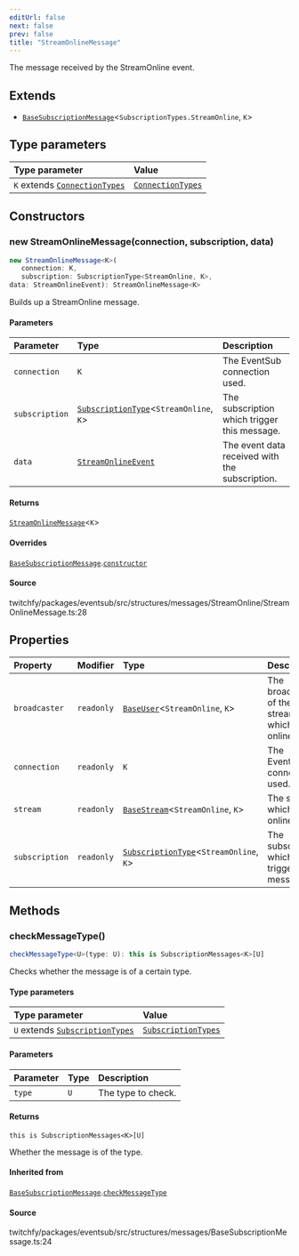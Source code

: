 ```yaml
---
editUrl: false
next: false
prev: false
title: "StreamOnlineMessage"
---
```


The message received by the StreamOnline event.

## Extends

- [`BaseSubscriptionMessage`](/api/eventsub/classes/basesubscriptionmessage/)\<`SubscriptionTypes.StreamOnline`, `K`\>

## Type parameters

| Type parameter | Value |
| :------ | :------ |
| `K` extends [`ConnectionTypes`](/api/eventsub/type-aliases/connectiontypes/) | [`ConnectionTypes`](/api/eventsub/type-aliases/connectiontypes/) |

## Constructors

### new StreamOnlineMessage(connection, subscription, data)

```ts
new StreamOnlineMessage<K>(
   connection: K, 
   subscription: SubscriptionType<StreamOnline, K>, 
data: StreamOnlineEvent): StreamOnlineMessage<K>
```

Builds up a StreamOnline message.

#### Parameters

| Parameter | Type | Description |
| :------ | :------ | :------ |
| `connection` | `K` | The EventSub connection used. |
| `subscription` | [`SubscriptionType`](/api/eventsub/type-aliases/subscriptiontype/)\<`StreamOnline`, `K`\> | The subscription which trigger this message. |
| `data` | [`StreamOnlineEvent`](/api/eventsub/interfaces/streamonlineevent/) | The event data received with the subscription. |

#### Returns

[`StreamOnlineMessage`](/api/eventsub/classes/streamonlinemessage/)\<`K`\>

#### Overrides

[`BaseSubscriptionMessage`](/api/eventsub/classes/basesubscriptionmessage/).[`constructor`](/api/eventsub/classes/basesubscriptionmessage/#constructors)

#### Source

twitchfy/packages/eventsub/src/structures/messages/StreamOnline/StreamOnlineMessage.ts:28

## Properties

| Property | Modifier | Type | Description | Inherited from |
| :------ | :------ | :------ | :------ | :------ |
| `broadcaster` | `readonly` | [`BaseUser`](/api/eventsub/classes/baseuser/)\<`StreamOnline`, `K`\> | The broadcaster of the stream which went online. | - |
| `connection` | `readonly` | `K` | The EventSub connection used. | [`BaseSubscriptionMessage`](/api/eventsub/classes/basesubscriptionmessage/).`connection` |
| `stream` | `readonly` | [`BaseStream`](/api/eventsub/classes/basestream/)\<`StreamOnline`, `K`\> | The stream which went online. | - |
| `subscription` | `readonly` | [`SubscriptionType`](/api/eventsub/type-aliases/subscriptiontype/)\<`StreamOnline`, `K`\> | The subscription which trigger this message. | [`BaseSubscriptionMessage`](/api/eventsub/classes/basesubscriptionmessage/).`subscription` |

## Methods

### checkMessageType()

```ts
checkMessageType<U>(type: U): this is SubscriptionMessages<K>[U]
```

Checks whether the message is of a certain type.

#### Type parameters

| Type parameter | Value |
| :------ | :------ |
| `U` extends [`SubscriptionTypes`](/api/eventsub/enumerations/subscriptiontypes/) | [`SubscriptionTypes`](/api/eventsub/enumerations/subscriptiontypes/) |

#### Parameters

| Parameter | Type | Description |
| :------ | :------ | :------ |
| `type` | `U` | The type to check. |

#### Returns

`this is SubscriptionMessages<K>[U]`

Whether the message is of the type.

#### Inherited from

[`BaseSubscriptionMessage`](/api/eventsub/classes/basesubscriptionmessage/).[`checkMessageType`](/api/eventsub/classes/basesubscriptionmessage/#checkmessagetype)

#### Source

twitchfy/packages/eventsub/src/structures/messages/BaseSubscriptionMessage.ts:24

